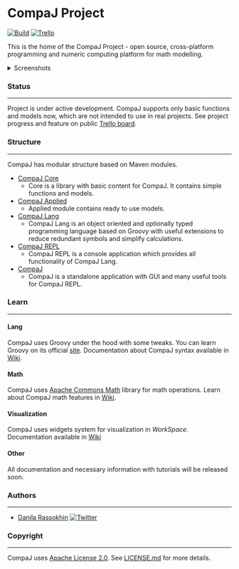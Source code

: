 # CompaJ Project

[![Build](https://github.com/CrissNamon/compaj/actions/workflows/main.yml/badge.svg)](https://github.com/CrissNamon/compaj/actions/workflows/main.yml)
[![Trello](https://img.shields.io/badge/Trello-Follow%20progress-blueviolet)](https://trello.com/b/4c7FvMFI/compaj-desktop)

This is the home of the CompaJ Project - open source, cross-platform programming and numeric
computing platform for math modelling.

<details> 
  <summary>Screenshots</summary>

![Terminal](https://user-images.githubusercontent.com/22001123/172052428-5663f5e4-e667-4280-8099-9c0e2f482f1e.png)
![CodeEditor](https://user-images.githubusercontent.com/22001123/172052540-0b28d24e-54f3-4bee-b6a7-996c4bf87538.png)
![WorkSpace](https://user-images.githubusercontent.com/22001123/172052591-0a536b12-2d52-4dde-8a73-af29c178d775.png)
</details>

### Status

___
Project is under active development. CompaJ supports only basic functions and models now, which are
not intended to use in real projects.
See project progress and feature on public [Trello board](https://trello.com/b/4c7FvMFI/compaj-desktop).

### Structure

___
CompaJ has modular structure based on Maven modules.

- [CompaJ Core](https://github.com/CrissNamon/compaj/tree/main/core)
    - Core is a library with basic content for CompaJ. It contains simple functions and models.
- [CompaJ Applied](https://github.com/CrissNamon/compaj/tree/main/applied)
    - Applied module contains ready to use models.
- [CompaJ Lang](https://github.com/CrissNamon/compaj/tree/main/lang)
    - CompaJ Lang is an object oriented and optionally typed programming language based on Groovy
      with useful extensions to reduce redundant symbols and simplify calculations.
- [CompaJ REPL](https://github.com/CrissNamon/compaj/tree/main/repl)
    - CompaJ REPL is a console application which provides all functionality of CompaJ Lang.
- [CompaJ](https://github.com/CrissNamon/compaj/tree/main/gui)
    - CompaJ is a standalone application with GUI and many useful tools for CompaJ REPL.

### Learn

___

#### Lang

CompaJ uses Groovy under the hood with some tweaks. You can learn Groovy on its
official [site](https://groovy-lang.org/documentation.html).
Documentation about CompaJ syntax available
in [Wiki](https://github.com/CrissNamon/compaj/wiki/CompaJ-Lang).

#### Math

CompaJ
uses [Apache Commons Math](https://commons.apache.org/proper/commons-math/userguide/index.html)
library for math operations. Learn about CompaJ math features
in [Wiki](https://github.com/CrissNamon/compaj/wiki/CompaJ-Math).

#### Visualization

CompaJ uses widgets system for visualization in _WorkSpace_. Documentation available
in [Wiki](https://github.com/CrissNamon/compaj/wiki/CompaJ-WorkSpace)

#### Other

All documentation and necessary information with tutorials will be released soon.

### Authors

___

* [Danila Rassokhin](https://gihub.com/crissnamon) [![Twitter](https://img.shields.io/twitter/follow/kpekepsalt?style=social)](https://twitter.com/kpekepsalt)

### Copyright

___
CompaJ uses [Apache License 2.0](http://www.apache.org/licenses/LICENSE-2.0).
See [LICENSE.md](https://github.com/CrissNamon/compaj/blob/main/LICENSE.md) for more details.
